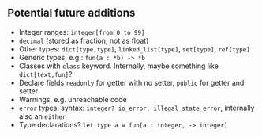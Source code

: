 ## Potential future additions

- Integer ranges: `integer[from 0 to 99]`
- `decimal` (stored as fraction, not as float)
- Other types: `dict[type,type]`, `linked_list[type]`, `set[type]`, `ref[type]`
- Generic types, e.g.: `fun(a : *b) -> *b`
- Classes with `class` keyword. Internally, maybe something like `dict[text,fun]`?
- Declare fields `readonly` for getter with no setter, `public` for getter and setter
- Warnings, e.g. unreachable code
- `error` types. syntax: `integer? io_error, illegal_state_error`, internally also an `either`
- Type declarations? `let type a = fun[a : integer, -> integer]`